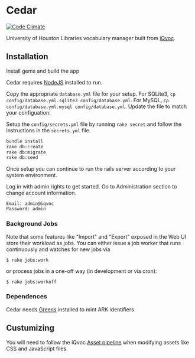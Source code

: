 # Cedar

[![Code Climate](https://codeclimate.com/github/uhlibraries-digital/cedar/badges/gpa.svg)](https://codeclimate.com/github/uhlibraries-digital/cedar)

University of Houston Libraries vocabulary manager built from [iQvoc](https://github.com/innoq/iqvoc).

## Installation

Install gems and build the app

Cedar requires [NodeJS](https://nodejs.org/en/) installed to run.

Copy the appropriate `database.yml` file for your setup. For SQLite3, `cp config/database.yml.sqlite3 config/database.yml`. For MySQL, `cp config/database.yml.mysql config/database.yml`. Update the file to match your configuation.

Setup the `config/secrets.yml` file by running `rake secret` and follow the instructions in the `secrets.yml` file.

```bash
bundle install
rake db:create
rake db:migrate
rake db:seed
```

Once setup you can continue to run the rails server according to your system environment.

Log in with admin rights to get started. Go to Administration section to change account information.

```
Email: admin@iqvoc
Password: admin
```

### Background Jobs

Note that some features like "Import" and "Export" exposed in the Web UI store
their workload as jobs. You can either issue a job worker that runs continuously
and watches for new jobs via

```
$ rake jobs:work
```

or process jobs in a one-off way (in development or via cron):

```
$ rake jobs:workoff
```

### Dependences

Cedar needs [Greens](https://github.com/uhlibraries-digital/greens) installed to mint ARK identifiers

## Custumizing

You will need to follow the iQvoc [Asset pipeline](https://github.com/innoq/iqvoc/wiki/iQvoc-as-a-Rails-Engine#asset-pipeline) when modifying assets like CSS and JavaScript files.